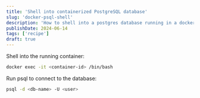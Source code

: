 ```yaml
---
title: 'Shell into containerized PostgreSQL database'
slug: 'docker-psql-shell'
description: 'How to shell into a postgres database running in a docker container.'
publishDate: 2024-06-14
tags: ['recipe']
draft: true
---
```


Shell into the running container:

```bash
docker exec -it <container-id> /bin/bash
```

Run psql to connect to the database:

```bash
psql -d <db-name> -U <user>
```
